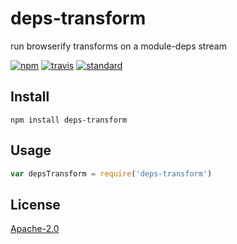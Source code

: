 # deps-transform

run browserify transforms on a module-deps stream

[![npm][npm-image]][npm-url]
[![travis][travis-image]][travis-url]
[![standard][standard-image]][standard-url]

[npm-image]: https://img.shields.io/npm/v/deps-transform.svg?style=flat-square
[npm-url]: https://www.npmjs.com/package/deps-transform
[travis-image]: https://img.shields.io/travis/goto-bus-stop/deps-transform.svg?style=flat-square
[travis-url]: https://travis-ci.org/goto-bus-stop/deps-transform
[standard-image]: https://img.shields.io/badge/code%20style-standard-brightgreen.svg?style=flat-square
[standard-url]: http://npm.im/standard

## Install

```
npm install deps-transform
```

## Usage

```js
var depsTransform = require('deps-transform')
```

## License

[Apache-2.0](LICENSE.md)
